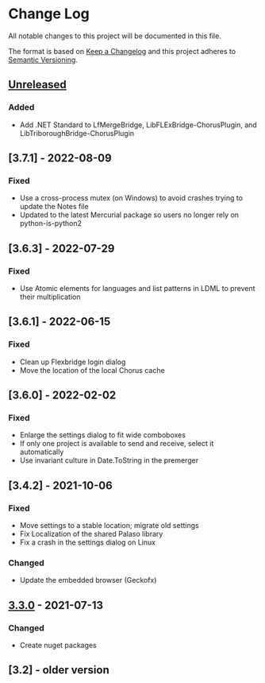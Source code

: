 # Change Log

All notable changes to this project will be documented in this file.

The format is based on [Keep a Changelog](http://keepachangelog.com/)
and this project adheres to [Semantic Versioning](http://semver.org/).

<!-- Available types of changes:
### Added
### Changed
### Fixed
### Deprecated
### Removed
### Security
-->

## [Unreleased]

### Added

- Add .NET Standard to LfMergeBridge, LibFLExBridge-ChorusPlugin, and LibTriboroughBridge-ChorusPlugin

## [3.7.1] - 2022-08-09

### Fixed

- Use a cross-process mutex (on Windows) to avoid crashes trying to update the Notes file
- Updated to the latest Mercurial package so users no longer rely on python-is-python2

## [3.6.3] - 2022-07-29

### Fixed

- Use Atomic elements for languages and list patterns in LDML to prevent their multiplication

## [3.6.1] - 2022-06-15

### Fixed

- Clean up Flexbridge login dialog
- Move the location of the local Chorus cache

## [3.6.0] - 2022-02-02

### Fixed

- Enlarge the settings dialog to fit wide comboboxes
- If only one project is available to send and receive, select it automatically
- Use invariant culture in Date.ToString in the premerger

## [3.4.2] - 2021-10-06

### Fixed

- Move settings to a stable location; migrate old settings
- Fix Localization of the shared Palaso library
- Fix a crash in the settings dialog on Linux

### Changed

- Update the embedded browser (Geckofx)

## [3.3.0] - 2021-07-13

### Changed

- Create nuget packages

## [3.2] - older version

[Unreleased]: https://github.com/sillsdev/flexbridge/compare/v3.3.0...develop

[3.3.0]: https://github.com/sillsdev/flexbridge/compare/v3.2.1...v3.3.0

